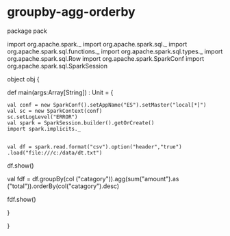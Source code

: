 # groupby-agg-orderby
package pack

import org.apache.spark._
import org.apache.spark.sql._
import org.apache.spark.sql.functions._
import org.apache.spark.sql.types._
import org.apache.spark.sql.Row
import org.apache.spark.SparkConf
import org.apache.spark.sql.SparkSession


object obj {
  
  def main(args:Array[String]) : Unit = {
    
    val conf = new SparkConf().setAppName("ES").setMaster("local[*]")
    val sc = new SparkContext(conf)
    sc.setLogLevel("ERROR")
    val spark = SparkSession.builder().getOrCreate()
    import spark.implicits._
    
    
    val df = spark.read.format("csv").option("header","true")
    .load("file:///c:/data/dt.txt")
  
  df.show()
  
  val fdf = df.groupBy(col ("catagory")).agg(sum("amount").as ("total")).orderBy(col("catagory").desc)  
  
  
  
  fdf.show()


  
  
  
  
  
  
  }
  
    
    
    
    
    
    
    
    
    
    

  
  
  
  
  
  
}
